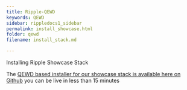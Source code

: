 ```yaml
---
title: Ripple-QEWD
keywords: QEWD
sidebar: rippledocs1_sidebar
permalink: install_showcase.html
folder: qewd
filename: install_stack.md

---
```

Installing Ripple Showcase Stack

The [QEWD based installer for our showcase stack is available here on Github](https://github.com/RippleOSI/Ripple-Qewd/blob/master/README.md) 
you can be live in less than 15 minutes


